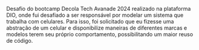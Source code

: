 Desafio do bootcamp Decola Tech Avanade 2024 realizado na plataforma DIO, onde fui desafiado a ser responsável por modelar um sistema que trabalha com celulares. Para isso, foi solicitado que eu fizesse uma abstração de um celular e disponibilize maneiras de diferentes marcas e modelos terem seu próprio comportamento, possibilitando um maior reuso de código.
